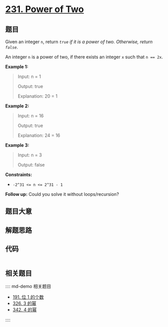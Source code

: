 # [231. Power of Two](https://leetcode.com/problems/power-of-two/)

## 题目

Given an integer `n`, return _`true` if it is a power of two. Otherwise,
return `false`_.

An integer `n` is a power of two, if there exists an integer `x` such that `n
== 2x`.

**Example 1:**

> Input: n = 1
>
> Output: true
>
> Explanation: 20 = 1

**Example 2:**

> Input: n = 16
>
> Output: true
>
> Explanation: 24 = 16

**Example 3:**

> Input: n = 3
>
> Output: false

**Constraints:**

- `-2^31 <= n <= 2^31 - 1`

**Follow up:** Could you solve it without loops/recursion?

## 题目大意

## 解题思路

## 代码

```javascript

```

## 相关题目

:::: md-demo 相关题目

- [191. 位 1 的个数](https://leetcode.com/problems/number-of-1-bits)
- [326. 3 的幂](https://leetcode.com/problems/power-of-three)
- [342. 4 的幂](https://leetcode.com/problems/power-of-four)

::::
